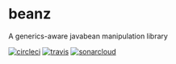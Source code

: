 # beanz
A generics-aware javabean manipulation library

[![circleci](https://circleci.com/gh/radai-rosenblatt/beanz.svg?style=shield&circle-token=:circle-token)](https://circleci.com/gh/radai-rosenblatt/beanz)
[![travis](https://travis-ci.org/radai-rosenblatt/beanz.svg?branch=master)](https://travis-ci.org/radai-rosenblatt/beanz)
[![sonarcloud](https://sonarcloud.io/api/badges/measure?key=net.radai%3Abeanz&metric=coverage)](https://sonarcloud.io/dashboard?id=net.radai%3Abeanz)
